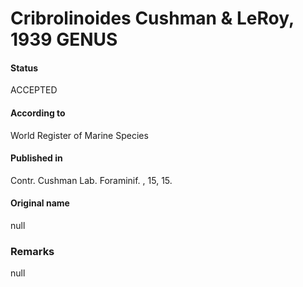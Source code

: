 Cribrolinoides Cushman & LeRoy, 1939 GENUS
=======

#### Status
ACCEPTED

#### According to
World Register of Marine Species

#### Published in
Contr. Cushman Lab. Foraminif. , 15, 15.

#### Original name
null

### Remarks
null